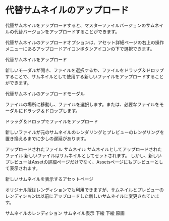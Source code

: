 # 代替サムネイルのアップロード

代替サムネイルをアップロードすると、マスターファイルバージョンのサムネイルの代替バージョンをアップロードすることができます。

代替サムネイルのアップロードオプションは、アセット詳細ページの右上の操作メニューにあるアップロードアイコンボタンアイコンの下で選択できます。

代替サムネイルをアップロード

新しいモーダルが開き、ファイルを選択するか、ファイルをドラッグ＆ドロップすることで、サムネイルとして使用する新しいファイルをアップロードすることができます。

代替サムネイルのアップロードモーダル

ファイルの場所に移動し、ファイルを選択します。または、必要なファイルをモーダルにドラッグ＆ドロップします。

ドラッグ＆ドロップでファイルをアップロード

新しいファイルが元のサムネイルのレンダリングとプレビューのレンダリングを置き換えるまでに少しの遅延があります。

アップロードされたファイル サムネイル
サムネイルとしてアップロードされたファイル 新しいファイルはサムネイルとしてセットされます。
しかし、新しいプレビューはAssetの詳細ページだけでなく、Assetsページにもプレビューとして表示されます。

新しいサムネイルを表示するアセットページ

オリジナル版はレンディションでも利用できますが、サムネイルとプレビューのレンディションは以前にアップロードした新しいサムネイルに変更されています。

サムネイルのレンディション
サムネイル表示
下絵
下絵
原画